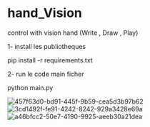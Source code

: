 # hand_Vision
control with vision hand (Write , Draw , Play)

1- install les publiotheques

pip install -r requirements.txt

2- run le code main ficher

python main.py

![457f63d0-bd91-445f-9b59-cea5d3b97b62](https://github.com/user-attachments/assets/6ce14ffb-d322-4350-9d4d-a7da1d17def4)
![3cd1492f-fe91-4242-8242-929a3428e69a](https://github.com/user-attachments/assets/9dabbacc-4239-4335-b7d2-f656828922cd)
![a46bfcc2-50e7-4190-9925-aeeb30a21dea](https://github.com/user-attachments/assets/95e94bef-141c-4151-9984-2e35d66e3679)
